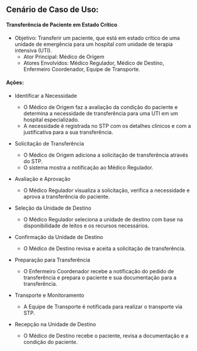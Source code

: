 ## Cenário de Caso de Uso: 

#### Transferência de Paciente em Estado Crítico
* Objetivo: Transferir um paciente, que está em estado crítico de uma unidade de emergência para um hospital com unidade de terapia intensiva (UTI).
    * Ator Principal: Médico de Origem
    * Atores Envolvidos: Médico Regulador, Médico de Destino, Enfermeiro Coordenador, Equipe de Transporte.

#### Ações:
* Identificar a Necessidade
    * O Médico de Origem faz a avaliação da condição do paciente e determina a necessidade de transferência para uma UTI em um hospital especializado.
    * A necessidade é registrada no STP com os detalhes clínicos e com a justificativa para a sua transferência.

* Solicitação de Transferência
    * O Médico de Origem adiciona a solicitação de transferência através do STP.
    * O sistema mostra a notificação ao Médico Regulador.
* Avaliação e Aprovação
    * O Médico Regulador visualiza a solicitação, verifica a necessidade e aprova a transferência do paciente.
* Seleção da Unidade de Destino
    * O Médico Regulador seleciona a unidade de destino com base na disponibilidade de leitos e os recursos necessários.
* Confirmação da Unidade de Destino
    * O Médico de Destino revisa e aceita a solicitação de transferência.
* Preparação para Transferência
    * O Enfermeiro Coordenador recebe a notificação do pedido de transferência e prepara o paciente e sua documentação para a transferência.
* Transporte e Monitoramento
    * A Equipe de Transporte é notificada para realizar o transporte via STP.

* Recepção na Unidade de Destino
    * O Médico de Destino recebe o paciente, revisa a documentação e a condição do paciente.


#